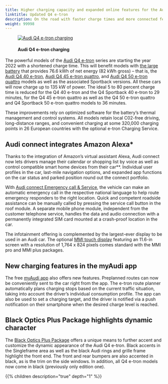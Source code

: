 ```yaml
---
title: Higher charging capacity and expanded online features for the Audi Q4 e-tron
linktitle: Updated Q4 e-tron
description: On the road with faster charge times and more connected features. Audi is consistently advancing its fully electric Q4 e-tron model range. The Q4 e-tron and Q4 Sportback e-tron models are receiving an array of new features. Customers can look forward to faster charge times for large-battery models as well as an expanded offering via Audi connect and the myAudi app.
weight: 99998
---
```

<!-- markdownlint-disable MD033 -->

<figure>
    <a href="https://media.electrichasgoneaudi.net/multimedia/articles/updatedq4/q4charging.jpg">
<img src="https://media.electrichasgoneaudi.net/multimedia/articles/updatedq4/q4chargings.jpg" alt="Audi Q4 e-tron charging" title="Audi Q4 e-tron charging">
    </a>
    <figcaption><h4>Audi Q4 e-tron charging</h4></figcaption>
</figure>

The powerful models of the [Audi Q4 e-tron](../../models/q4-e-tron/) series are starting the year 2022 with a shortened charge time. This will benefit models with [the large battery](../../models/q4-e-tron/drivetrain/battery/#battery-q4-40-e-tron-and-q4-50-e-tron) that provides 76.6 kWh of net energy (82 kWh gross) – that is, the [Audi Q4 40 e-tron](../../models/q4-e-tron/variants/#audi-q4-40-e-tron), [Audi Q4 45 e-tron quattro](../../models/q4-e-tron/variants/#audi-q4-45-e-tron-quattro), and [Audi Q4 50 e-tron quattro](../../models/q4-e-tron/variants/#audi-q4-50-e-tron-quattro) models as well as the associated Sportback versions. All these cars will now charge up to 135 kW of power. The ideal 5 to 80 percent charge time is reduced for the Q4 40 e-tron and the Q4 Sportback 40 e-tron to 29 minutes, for the Q4 45 e-tron quattro as well as the Q4 50 e-tron quattro and Q4 Sportback 50 e-tron quattro models to 36 minutes.

These improvements rely on optimized software for the battery’s thermal management and control systems. All models retain local C02-free driving, long-distance ranges, and convenient charging at some 320,000 charging points in 26 European countries with the optional e-tron Charging Service.

## Audi connect integrates Amazon Alexa*

Thanks to the integration of Amazon’s virtual assistant Alexa, Audi connect now lets drivers manage their calendar or shopping list by voice as well as control compatible smart home devices from their car**. Individual user profiles in the car, last-mile navigation options, and expanded app functions on the car status and parked position round out the connect portfolio.

With [Audi connect Emergency call & Service](../../technology/audiconnect/emergencycallandservice/), the vehicle can make an automatic emergency call in the respective national language to help route emergency responders to the right location. Quick and competent roadside assistance can be manually called by pressing the service call button in the roof module. A separate mobile phone module, independent from the customer telephone service, handles the data and audio connection with a permanently integrated SIM card mounted at a crash-proof location in the car.

The infotainment offering is complemented by the largest-ever display to be used in an Audi car. The optional [MMI touch display](../../models/q4-e-tron/technology/uiandoperations/mmi/) featuring an 11.6-in screen with a resolution of 1,764 x 824 pixels comes standard with the MMI pro and MMI plus packages.

## New charging features in the myAudi app

The free [myAudi app](../../technology/audiconnect/myaudi/) also offers new features. Preplanned routes can now be conveniently sent to the car right from the app. The e-tron route planner automatically plans charging stops based on the current traffic situation, taking into account the driver’s individual consumption profile. The app can also be used to set a charging target, and the driver is notified via a push notification on their smartphone when the desired charge level is reached.

## Black Optics Plus Package highlights dynamic character

The [Black Optics Plus Package](../../models/q4-e-tron/exterior/optics/#black-optics-plus) offers a unique means to further accent and customize the dynamic appearance of the Audi Q4 e-tron. Black accents in the Singleframe area as well as the black Audi rings and grille frame highlight the front end. The front and rear bumpers are also accented in black, as is the trim on the side windows. In addition, all Q4 e-tron models now come in black (previously only edition one).

{{% children description="true" depth="1" %}}
